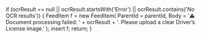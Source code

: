 if (ocrResult == null
            || ocrResult.startsWith('Error')
            || ocrResult.contains('No OCR results')) {
          FeedItem f = new FeedItem(
            ParentId = parentId,
            Body     = '⚠️ Document processing failed: ' + ocrResult +
                       '. Please upload a clear Driver’s License image.'
          );
          insert f;
          return;
        }
